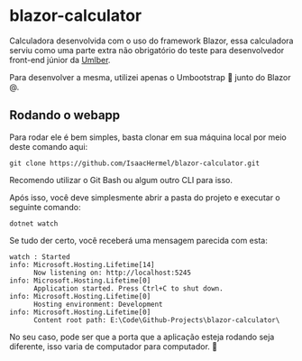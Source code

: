 # blazor-calculator

Calculadora desenvolvida com o uso do framework Blazor, essa calculadora serviu como uma parte extra não obrigatório do teste para desenvolvedor front-end júnior da [Umlber](https://umbler.com/br).

Para desenvolver a mesma, utilizei apenas o Umbootstrap 🐨 junto do Blazor @.

## Rodando o webapp

Para rodar ele é bem simples, basta clonar em sua máquina local por meio deste comando aqui:

```
git clone https://github.com/IsaacHermel/blazor-calculator.git
```
Recomendo utilizar o Git Bash ou algum outro CLI para isso.

Após isso, você deve simplesmente abrir a pasta do projeto e executar o seguinte comando:

```
dotnet watch
```

Se tudo der certo, você receberá uma mensagem parecida com esta:

```
watch : Started
info: Microsoft.Hosting.Lifetime[14]
      Now listening on: http://localhost:5245
info: Microsoft.Hosting.Lifetime[0]
      Application started. Press Ctrl+C to shut down.
info: Microsoft.Hosting.Lifetime[0]
      Hosting environment: Development
info: Microsoft.Hosting.Lifetime[0]
      Content root path: E:\Code\Github-Projects\blazor-calculator\
```

No seu caso, pode ser que a porta que a aplicação esteja rodando seja diferente, isso varia de computador para computador. 🤔
